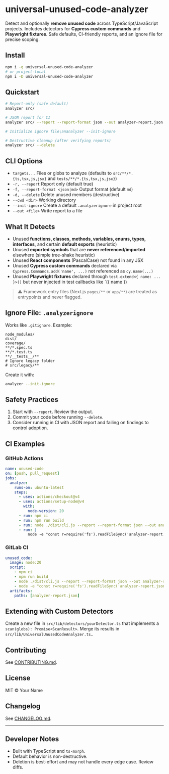 # universal-unused-code-analyzer

Detect and optionally **remove unused code** across TypeScript/JavaScript projects. Includes detectors for **Cypress custom commands** and **Playwright fixtures**. Safe defaults, CI-friendly reports, and an ignore file for precise scoping.

## Install

```bash
npm i -g universal-unused-code-analyzer
# or project-local
npm i -D universal-unused-code-analyzer
```

## Quickstart

```bash
# Report-only (safe default)
analyzer src/

# JSON report for CI
analyzer src/ --report --report-format json --out analyzer-report.json

# Initialize ignore file\ananalyzer --init-ignore

# Destructive cleanup (after verifying reports)
analyzer src/ --delete
```

## CLI Options

- `targets...` Files or globs to analyze (defaults to `src/**/*.{ts,tsx,js,jsx}` and `tests/**/*.{ts,tsx,js,jsx}`)
- `-r, --report` Report only (default true)
- `-f, --report-format <json|md>` Output format (default `md`)
- `-d, --delete` Delete unused members (destructive)
- `--cwd <dir>` Working directory
- `--init-ignore` Create a default `.analyzerignore` in project root
- `--out <file>` Write report to a file

## What It Detects

- Unused **functions, classes, methods, variables, enums, types, interfaces**, and certain **default exports** (heuristic)
- Unused **exported symbols** that are **never referenced/imported** elsewhere (simple tree-shake heuristic)
- Unused **React components** (PascalCase) not found in any JSX
- Unused **Cypress custom commands** declared via `Cypress.Commands.add('name', ...)` not referenced as `cy.name(...)`
- Unused **Playwright fixtures** declared through `test.extend<{ name: ... }>()` but never injected in test callbacks like `({ name })

> ⚠ Framework entry files (Next.js `pages/**` or `app/**`) are treated as entrypoints and never flagged.

## Ignore File: `.analyzerignore`

Works like `.gitignore`. Example:

```gitignore
node_modules/
dist/
coverage/
**/*.spec.ts
**/*.test.ts
**/__tests__/**
# Ignore legacy folder
# src/legacy/**
```

Create it with:

```bash
analyzer --init-ignore
```

## Safety Practices

1. Start with `--report`. Review the output.
2. Commit your code before running `--delete`.
3. Consider running in CI with JSON report and failing on findings to control adoption.

## CI Examples

### GitHub Actions

```yaml
name: unused-code
on: [push, pull_request]
jobs:
  analyze:
    runs-on: ubuntu-latest
    steps:
      - uses: actions/checkout@v4
      - uses: actions/setup-node@v4
        with:
          node-version: 20
      - run: npm ci
      - run: npm run build
      - run: node ./dist/cli.js --report --report-format json --out analyzer-report.json
      - run: |
          node -e "const r=require('fs').readFileSync('analyzer-report.json','utf8'); const j=JSON.parse(r); if(j.summary.totalUnused>0){console.error('Unused code found');process.exit(1)}"
```

### GitLab CI

```yaml
unused_code:
  image: node:20
  script:
    - npm ci
    - npm run build
    - node ./dist/cli.js --report --report-format json --out analyzer-report.json
    - node -e "const r=require('fs').readFileSync('analyzer-report.json','utf8'); const j=JSON.parse(r); if(j.summary.totalUnused>0){console.error('Unused code found');process.exit(1)}"
  artifacts:
    paths: [analyzer-report.json]
```

## Extending with Custom Detectors

Create a new file in `src/lib/detectors/yourDetector.ts` that implements a `scan(globs): Promise<ScanResult>`. Merge its results in `src/lib/UniversalUnusedCodeAnalyzer.ts`..

## Contributing

See [CONTRIBUTING.md](./CONTRIBUTING.md).

## License

MIT © Your Name

## Changelog

See [CHANGELOG.md](./CHANGELOG.md).

---

## Developer Notes

- Built with TypeScript and `ts-morph`.
- Default behavior is non-destructive.
- Deletion is best-effort and may not handle every edge case. Review diffs.
